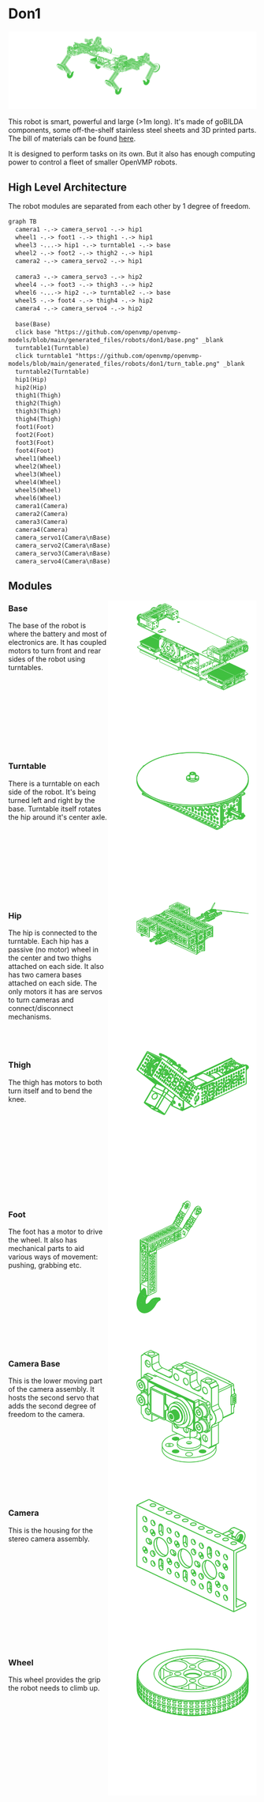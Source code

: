 # Don1

[<img alt="Don1" src="../../generated_files/robots/don1/robot.png"/>](../../generated_files/robots/don1/robot.stl)

This robot is smart, powerful and large (>1m long). It's made of goBILDA components, some off-the-shelf stainless steel sheets and 3D printed parts.
The bill of materials can be found [here](../../generated_files/robots/don1/bom.md).

It is designed to perform tasks on its own. But it also has enough computing power to control a fleet of smaller OpenVMP robots.

## High Level Architecture

The robot modules are separated from each other by 1 degree of freedom.

```mermaid
graph TB
  camera1 -.-> camera_servo1 -.-> hip1
  wheel1 -.-> foot1 -.-> thigh1 -.-> hip1
  wheel3 -...-> hip1 -.-> turntable1 -.-> base
  wheel2 -.-> foot2 -.-> thigh2 -.-> hip1
  camera2 -.-> camera_servo2 -.-> hip1

  camera3 -.-> camera_servo3 -.-> hip2
  wheel4 -.-> foot3 -.-> thigh3 -.-> hip2
  wheel6 -...-> hip2 -.-> turntable2 -.-> base
  wheel5 -.-> foot4 -.-> thigh4 -.-> hip2
  camera4 -.-> camera_servo4 -.-> hip2

  base(Base)
  click base "https://github.com/openvmp/openvmp-models/blob/main/generated_files/robots/don1/base.png" _blank
  turntable1(Turntable)
  click turntable1 "https://github.com/openvmp/openvmp-models/blob/main/generated_files/robots/don1/turn_table.png" _blank
  turntable2(Turntable)
  hip1(Hip)
  hip2(Hip)
  thigh1(Thigh)
  thigh2(Thigh)
  thigh3(Thigh)
  thigh4(Thigh)
  foot1(Foot)
  foot2(Foot)
  foot3(Foot)
  foot4(Foot)
  wheel1(Wheel)
  wheel2(Wheel)
  wheel3(Wheel)
  wheel4(Wheel)
  wheel5(Wheel)
  wheel6(Wheel)
  camera1(Camera)
  camera2(Camera)
  camera3(Camera)
  camera4(Camera)
  camera_servo1(Camera\nBase)
  camera_servo2(Camera\nBase)
  camera_servo3(Camera\nBase)
  camera_servo4(Camera\nBase)
```

## Modules

<img style="max-width: 60%; max-height: 320px; float:right;" align="right" alt="base" src=../../generated_files/robots/don1/base.png />

### Base

The base of the robot is where the battery and most of electronics are.
It has coupled motors to turn front and rear sides of the robot using turntables.

<br style="clear: right;" clear="right" />
<img style="max-width: 60%; max-height: 320px; float:right;" align="right" alt="turn_table" src=../../generated_files/robots/don1/turn_table.png />

### Turntable

There is a turntable on each side of the robot.
It's being turned left and right by the base.
Turntable itself rotates the hip around it's center axle.

<br style="clear: right;" clear="right" />
<img style="max-width: 60%; max-height: 320px; float:right;" align="right" alt="hip" src=../../generated_files/robots/don1/hip.png />

### Hip

The hip is connected to the turntable.
Each hip has a passive (no motor) wheel in the center and two thighs attached on each side.
It also has two camera bases attached on each side.
The only motors it has are servos to turn cameras and connect/disconnect mechanisms.

<br style="clear: right;" clear="right" />
<img style="max-width: 60%; max-height: 320px; float:right;" align="right" alt="thigh" src=../../generated_files/robots/don1/lower_arm.png />

### Thigh

The thigh has motors to both turn itself and to bend the knee.

<br style="clear: right;" clear="right" />
<img style="max-width: 60%; max-height: 320px; float:right;" align="right" alt="foot" src=../../generated_files/robots/don1/upper_arm.png />

### Foot

The foot has a motor to drive the wheel.
It also has mechanical parts to aid various ways of movement:
pushing, grabbing etc.

<br style="clear: right;" clear="right" />
<img style="max-width: 60%; max-height: 320px; float:right;" align="right" alt="camera base" src=../../generated_files/robots/don1/camera_servo.png />

### Camera Base

This is the lower moving part of the camera assembly.
It hosts the second servo that adds the second degree of freedom to the camera.

<br style="clear: right;" clear="right" />
<img style="max-width: 60%; max-height: 320px; float:right;" align="right" alt="camera" src=../../generated_files/robots/don1/camera.png />

### Camera

This is the housing for the stereo camera assembly.

<br style="clear: right;" clear="right" />
<img style="max-width: 60%; max-height: 320px; float:right;" align="right" alt="wheel" src=../../generated_files/robots/don1/wheel.png />

### Wheel

This wheel provides the grip the robot needs to climb up.
